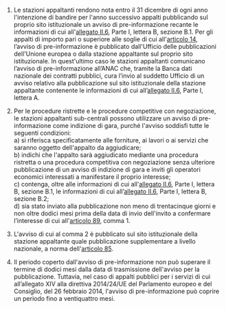 1. Le stazioni appaltanti rendono nota entro il 31 dicembre di ogni anno l'intenzione di bandire per l'anno successivo appalti pubblicando sul proprio sito istituzionale un avviso di pre-informazione recante le informazioni di cui all'[allegato II.6](/section/attachment-2-6/1), Parte I, lettera B, sezione B.1. Per gli appalti di importo pari o superiore alle soglie di cui all'[articolo 14](/articolo-14/2), l’avviso di pre-informazione è pubblicato dall'Ufficio delle pubblicazioni dell'Unione europea o dalla stazione appaltante sul proprio sito istituzionale. In quest'ultimo caso le stazioni appaltanti comunicano l’avviso di pre-informazione all’ANAC che, tramite la Banca dati nazionale dei contratti pubblici, cura l’invio al suddetto Ufficio di un avviso relativo alla pubblicazione sul sito istituzionale della stazione appaltante contenente le informazioni di cui all’[allegato II.6](/section/attachment-2-6/1), Parte I, lettera A.

2. Per le procedure ristrette e le procedure competitive con negoziazione, le stazioni appaltanti sub-centrali possono utilizzare un avviso di pre-informazione come indizione di gara, purché l'avviso soddisfi tutte le seguenti condizioni: <br>a) si riferisca specificatamente alle forniture, ai lavori o ai servizi che saranno oggetto dell'appalto da aggiudicare; <br>b) indichi che l'appalto sarà aggiudicato mediante una procedura ristretta o una procedura competitiva con negoziazione senza ulteriore pubblicazione di un avviso di indizione di gara e inviti gli operatori economici interessati a manifestare il proprio interesse; <br>c) contenga, oltre alle informazioni di cui all'[allegato II.6](/section/attachment-2-6/1), Parte I, lettera B, sezione B.1, le informazioni di cui all’[allegato II.6](/section/attachment-2-6/1), Parte I, lettera B, sezione B.2; <br>d) sia stato inviato alla pubblicazione non meno di trentacinque giorni e non oltre dodici mesi prima della data di invio dell'invito a confermare l’interesse di cui all'[articolo 89](/articolo-89/1), comma 1.

3. L'avviso di cui al comma 2 è pubblicato sul sito istituzionale della stazione appaltante quale pubblicazione supplementare a livello nazionale, a norma dell'[articolo 85](/articolo-85/1). 

4. Il periodo coperto dall'avviso di pre-informazione non può superare il termine di dodici mesi dalla data di trasmissione dell'avviso per la pubblicazione. Tuttavia, nel caso di appalti pubblici per i servizi di cui all’allegato XIV alla direttiva 2014/24/UE del Parlamento europeo e del Consiglio, del 26 febbraio 2014, l'avviso di pre-informazione può coprire un periodo fino a ventiquattro mesi.

